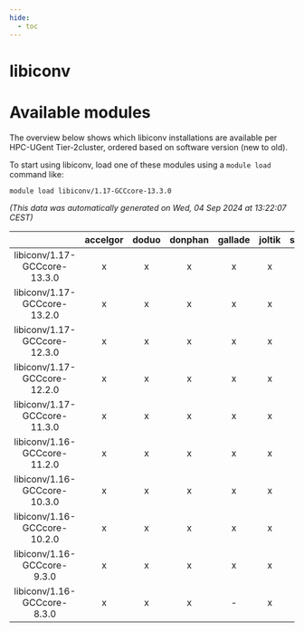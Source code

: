 ```yaml
---
hide:
  - toc
---
```


libiconv
========

# Available modules


The overview below shows which libiconv installations are available per HPC-UGent Tier-2cluster, ordered based on software version (new to old).

To start using libiconv, load one of these modules using a `module load` command like:

```shell
module load libiconv/1.17-GCCcore-13.3.0
```

*(This data was automatically generated on Wed, 04 Sep 2024 at 13:22:07 CEST)*  

| |accelgor|doduo|donphan|gallade|joltik|shinx|skitty|
| :---: | :---: | :---: | :---: | :---: | :---: | :---: | :---: |
|libiconv/1.17-GCCcore-13.3.0|x|x|x|x|x|x|x|
|libiconv/1.17-GCCcore-13.2.0|x|x|x|x|x|x|x|
|libiconv/1.17-GCCcore-12.3.0|x|x|x|x|x|x|x|
|libiconv/1.17-GCCcore-12.2.0|x|x|x|x|x|x|x|
|libiconv/1.17-GCCcore-11.3.0|x|x|x|x|x|x|x|
|libiconv/1.16-GCCcore-11.2.0|x|x|x|x|x|-|x|
|libiconv/1.16-GCCcore-10.3.0|x|x|x|x|x|-|x|
|libiconv/1.16-GCCcore-10.2.0|x|x|x|x|x|-|x|
|libiconv/1.16-GCCcore-9.3.0|x|x|x|x|x|-|x|
|libiconv/1.16-GCCcore-8.3.0|x|x|x|-|x|-|x|
